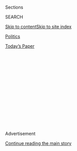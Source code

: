 <div id="app">

<div>

<div>

<div>

<div class="NYTAppHideMasthead css-1q2w90k e1suatyy0">

<div class="section css-ui9rw0 e1suatyy2">

<div class="css-eph4ug er09x8g0">

<div class="css-6n7j50">

</div>

<span class="css-1dv1kvn">Sections</span>

<div class="css-10488qs">

<span class="css-1dv1kvn">SEARCH</span>

</div>

[Skip to content](#site-content)[Skip to site index](#site-index)

</div>

<div id="masthead-section-label" class="css-1wr3we4 eaxe0e00">

[Politics](https://www.nytimes.com/section/politics)

</div>

<div class="css-10698na e1huz5gh0">

</div>

</div>

<div id="masthead-bar-one" class="section hasLinks css-15hmgas e1csuq9d3">

<div class="css-uqyvli e1csuq9d0">

</div>

<div class="css-1uqjmks e1csuq9d1">

</div>

<div class="css-9e9ivx">

[](https://myaccount.nytimes.com/auth/login?response_type=cookie&client_id=vi)

</div>

<div class="css-1bvtpon e1csuq9d2">

[Today’s Paper](https://www.nytimes.com/section/todayspaper)

</div>

</div>

</div>

</div>

<div data-aria-hidden="false">

<div id="site-content" role="main">

<div>

<div class="css-1aor85t" style="opacity:0.000000001;z-index:-1;visibility:hidden">

<div class="css-1hqnpie">

<div class="css-epjblv">

<span class="css-17xtcya">[Politics](/section/politics)</span><span class="css-x15j1o">|</span><span class="css-fwqvlz">House
Can Sue to Force Testimony From McGahn, Appeals Court Rules</span>

</div>

<div class="css-k008qs">

<div class="css-1iwv8en">

<span class="css-18z7m18"></span>

<div>

</div>

</div>

<span class="css-1n6z4y">https://nyti.ms/3a9SPPp</span>

<div class="css-1705lsu">

<div class="css-4xjgmj">

<div class="css-4skfbu" role="toolbar" data-aria-label="Social Media Share buttons, Save button, and Comments Panel with current comment count" data-testid="share-tools">

  - 
  - 
  - 
  - 
    
    <div class="css-6n7j50">
    
    </div>

  - 

</div>

</div>

</div>

</div>

</div>

</div>

<div id="NYT_TOP_BANNER_REGION" class="css-13pd83m">

</div>

<div id="top-wrapper" class="css-1sy8kpn">

<div id="top-slug" class="css-l9onyx">

Advertisement

</div>

[Continue reading the main story](#after-top)

<div class="ad top-wrapper" style="text-align:center;height:100%;display:block;min-height:250px">

<div id="top" class="place-ad" data-position="top" data-size-key="top">

</div>

</div>

<div id="after-top">

</div>

</div>

<div>

<div id="sponsor-wrapper" class="css-1hyfx7x">

<div id="sponsor-slug" class="css-19vbshk">

Supported by

</div>

[Continue reading the main story](#after-sponsor)

<div id="sponsor" class="ad sponsor-wrapper" style="text-align:center;height:100%;display:block">

</div>

<div id="after-sponsor">

</div>

</div>

<div class="css-186x18t">

</div>

<div class="css-1vkm6nb ehdk2mb0">

# House Can Sue to Force Testimony From McGahn, Appeals Court Rules

</div>

A court endorsed the House Judiciary Committee’s ability to pursue
testimony from the former White House counsel as part of its oversight
responsibilities.

<div class="css-79elbk" data-testid="photoviewer-wrapper">

<div class="css-z3e15g" data-testid="photoviewer-wrapper-hidden">

</div>

<div class="css-1a48zt4 ehw59r15" data-testid="photoviewer-children">

![<span class="css-16f3y1r e13ogyst0" data-aria-hidden="true">The former
White House counsel Donald F. McGahn II in January. The decision
endorsed Congress’s ability to take the White House to court if an
administration official fails to comply with its
subpoenas.</span><span class="css-cnj6d5 e1z0qqy90" itemprop="copyrightHolder"><span class="css-1ly73wi e1tej78p0">Credit...</span><span><span>Octavio
Jones/Tampa Bay Times, via Associated
Press</span></span></span>](https://static01.nyt.com/images/2020/08/07/us/politics/07dc-mcgahn/07dc-mcgahn-articleLarge.jpg?quality=75&auto=webp&disable=upscale)

</div>

</div>

<div class="css-18e8msd">

<div class="css-vp77d3 epjyd6m0">

<div class="css-1baulvz">

By [<span class="css-1baulvz last-byline" itemprop="name">Hailey
Fuchs</span>](https://www.nytimes.com/by/hailey-fuchs)

</div>

</div>

  - 
    
    <div class="css-ld3wwf e16638kd2">
    
    Aug. 7, 2020
    
    </div>

  - 
    
    <div class="css-4xjgmj">
    
    <div class="css-d8bdto" role="toolbar" data-aria-label="Social Media Share buttons, Save button, and Comments Panel with current comment count" data-testid="share-tools">
    
      - 
      - 
      - 
      - 
        
        <div class="css-6n7j50">
        
        </div>
    
      - 
    
    </div>
    
    </div>

</div>

</div>

<div class="section meteredContent css-1r7ky0e" name="articleBody" itemprop="articleBody">

<div class="css-1fanzo5 StoryBodyCompanionColumn">

<div class="css-53u6y8">

WASHINGTON — The House Judiciary Committee can sue to force the former
White House counsel Donald F. McGahn II to testify before Congress, a
federal appeals court ruled on Friday.

The United States Court of Appeals for the District of Columbia Circuit
said in a 7-to-2 decision that enforcement of congressional subpoenas
was crucial to its oversight duties over the executive branch and
remanded to a panel of judges other issues Mr. McGahn raised in the
case. Mr. McGahn is unlikely to appear before Congress ahead of the
election, but the decision endorsed strong congressional oversight
powers and Congress’s ability to take the White House to court if an
administration fails to comply with its subpoenas.

“Effective functioning of the legislative branch critically depends on
the legislative prerogative to obtain information, and constitutional
structure and historical practice support judicial enforcement of
congressional subpoenas when necessary,” Judge Judith Rogers wrote for
the court’s majority. “And it cannot undertake impeachment proceedings
without knowing how the official in question has discharged his or her
constitutional responsibilities.”

The two judges on the court appointed by President Trump, Gregory G.
Katsas and Neomi J. Rao, recused themselves from the case. Both had
served in the administration before joining the bench, and Judge Katsas
had served as deputy White House counsel under Mr. McGahn.

</div>

</div>

<div class="css-1fanzo5 StoryBodyCompanionColumn">

<div class="css-53u6y8">

The House Judiciary Committee [subpoenaed Mr.
McGahn](https://www.nytimes.com/2019/04/22/us/politics/mcgahn-trump-attacks.html)
in April 2019 as part of its investigation into possible obstruction of
justice by Mr. Trump. He was a [key witness for the
inquiry](https://www.nytimes.com/interactive/2019/04/19/us/politics/mueller-report-citations.html)
conducted by the former special counsel Robert S. Mueller III into the
possible obstruction of justice and Russian interference in the 2016
election. Mr. McGahn told the special counsel that the president
[ordered
him](https://www.nytimes.com/2018/01/25/us/politics/trump-mueller-special-counsel-russia.html)
to have the Justice Department dismiss Mr. Mueller, and when he refused
and threatened to quit, Mr. Trump backed off. Later, the president
ordered him to deny that he had ever asked and to issue a memo saying as
such. He threatened to fire Mr. McGahn if he failed to comply.

The committee [sued Mr.
McGahn](https://www.nytimes.com/2019/08/07/us/politics/don-mcgahn-subpoena.html),
who [left the White
House](https://www.nytimes.com/interactive/2018/03/16/us/politics/all-the-major-firings-and-resignations-in-trump-administration.html)
in 2018, when the administration directed him not to appear, asking the
court to quash the claims that Mr. Trump’s aides are “absolutely immune”
from its subpoenas.

The decision was a major loss for the Trump administration, which [has
sought to stonewall
subpoenas](https://www.nytimes.com/2019/04/24/us/politics/donald-trump-subpoenas.html)
issued by Congress since Democrats assumed control of the House in 2019.
The lawsuit against Mr. McGahn was the first of several last year in
which Congress asked the courts to compel the administration to
cooperate with its oversight requests. Although the Senate acquitted Mr.
Trump of the House’s impeachment charges in February, the House has
persisted in its subpoena lawsuits.

Judge Rogers wrote that presidents have long cooperated with subpoena
enforcement, but Mr. Trump had taken an “unprecedented categorical
direction” when his administration refused to cooperate with the
impeachment investigation. Enforcement lawsuits may be “an essential
tool in keeping the executive branch at the negotiating table,” she
said.

In the wake of the court’s decision, congressional Democrats celebrated
the ruling. Speaker Nancy Pelosi called it “a victory for the rule of
law.” In a statement, the chairman of the Judiciary Committee,
Representative Jerrold Nadler, said it was “a blow against the wall of
impunity that President Trump has tried to build for himself.”

</div>

</div>

<div class="css-1fanzo5 StoryBodyCompanionColumn">

<div class="css-53u6y8">

Still, Mr. McGahn, who has returned to private practice, is unlikely to
testify before Congress in the near future. The court remanded other
issues in the case to the three-judge panel, and the Justice Department
said that it would continue to fight the subpoena in court.

The circuit court also ruled in a separate case on Friday, concerning
the administration’s ability to divert funds appropriated by Congress to
the border wall. The House had sued the administration, arguing that it
usurped legislative powers by identifying more money than Congress had
allocated. The decision in Mr. McGahn’s case established that the
judiciary could intervene in this case as well, the court ruled.

The Justice Department said it also planned to fight the border wall
suit.

“While we strongly disagree with the standing ruling in McGahn, the en
banc court properly recognized that we have additional threshold grounds
for dismissal of both cases, and we intend to vigorously press those
arguments before the panels hearing those cases,” the department’s
spokeswoman, Kerri Kupec, wrote in a statement.

In 2019, a lower court [had
ordered](https://www.nytimes.com/2019/11/25/us/politics/mcgahn-testimony-ruling.html)
Mr. McGahn to comply with the subpoena and issued a scathing dismissal
of the administration’s arguments. Judge Ketanji Brown Jackson of the
United States District Court in Washington called them “fiction,”
adding, “presidents are not kings.”

A three-judge panel from the court of appeals [later
reversed](https://www.nytimes.com/2020/02/28/us/mcgahn-subpoena-trump.html)
that decision, ruling that the judiciary could not intervene in the
matter. The decision on Friday from the en banc court revived the
lawsuit and found that the House Judiciary Committee had standing.

The decision fell along ideological lines. The judges in the majority
were Democratic-appointees, and the dissenting judges were selected by
Republican presidents. Those two judges, Judge Thomas B. Griffith and
Judge Karen L. Henderson, were the majority on the panel that dismissed
the lawsuit.

In his dissent on Friday, Judge Griffith warned that involving the
courts in interbranch disputes could risk transforming the judiciary
into a political referee. There is a “vanishingly slim” chance that
Congress would benefit from the majority’s decision anytime soon, at the
cost of the public trust in the judiciary, he said.

</div>

</div>

<div class="css-1fanzo5 StoryBodyCompanionColumn">

<div class="css-53u6y8">

Historically, congressional subpoenas have expired once a new Congress
convenes. If Mr. McGahn does not testify before January, the case itself
may become moot.

“The majority’s opinion is a Pyrrhic victory for Congress,” Judge
Griffith wrote. “If we venture into this increasingly politicized
territory, we risk undermining that neutrality and losing the public’s
trust.”

</div>

</div>

</div>

<div>

</div>

<div>

</div>

<div>

</div>

<div>

<div id="bottom-wrapper" class="css-1ede5it">

<div id="bottom-slug" class="css-l9onyx">

Advertisement

</div>

[Continue reading the main story](#after-bottom)

<div id="bottom" class="ad bottom-wrapper" style="text-align:center;height:100%;display:block;min-height:90px">

</div>

<div id="after-bottom">

</div>

</div>

</div>

</div>

</div>

## Site Index

<div>

</div>

## Site Information Navigation

  - [© <span>2020</span> <span>The New York Times
    Company</span>](https://help.nytimes.com/hc/en-us/articles/115014792127-Copyright-notice)

<!-- end list -->

  - [NYTCo](https://www.nytco.com/)
  - [Contact
    Us](https://help.nytimes.com/hc/en-us/articles/115015385887-Contact-Us)
  - [Work with us](https://www.nytco.com/careers/)
  - [Advertise](https://nytmediakit.com/)
  - [T Brand Studio](http://www.tbrandstudio.com/)
  - [Your Ad
    Choices](https://www.nytimes.com/privacy/cookie-policy#how-do-i-manage-trackers)
  - [Privacy](https://www.nytimes.com/privacy)
  - [Terms of
    Service](https://help.nytimes.com/hc/en-us/articles/115014893428-Terms-of-service)
  - [Terms of
    Sale](https://help.nytimes.com/hc/en-us/articles/115014893968-Terms-of-sale)
  - [Site Map](https://spiderbites.nytimes.com)
  - [Help](https://help.nytimes.com/hc/en-us)
  - [Subscriptions](https://www.nytimes.com/subscription?campaignId=37WXW)

</div>

</div>

</div>

</div>
